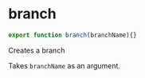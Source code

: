 # branch

```js
export function branch(branchName){}
```

Creates a branch

Takes `branchName` as an argument.